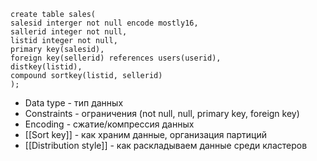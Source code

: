 ```
create table sales(
salesid interger not null encode mostly16,
sallerid integer not null,
listid integer not null,
primary key(salesid),
foreign key(sellerid) references users(userid),
distkey(listid),
compound sortkey(listid, sellerid)
);
```

* Data type - тип данных
* Constraints - ограничения (not null, null, primary key, foreign key)
* Encoding - сжатие/компрессия данных
* [[Sort key]] - как храним данные, организация партиций
* [[Distribution style]] - как раскладываем данные среди кластеров

